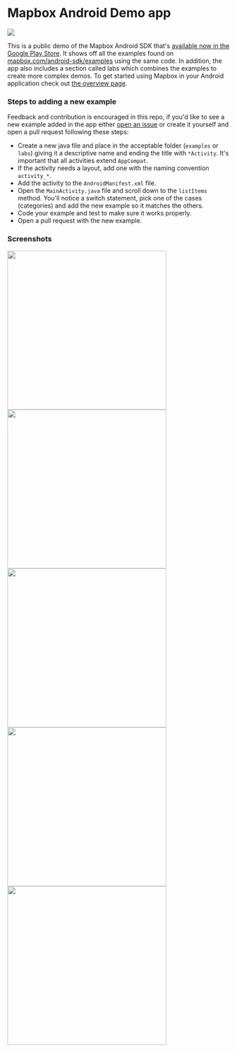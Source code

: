# Mapbox Android Demo app

![](https://github.com/mapbox/mapbox-android-demo/blob/master/screenshots/splash.png)

This is a public demo of the Mapbox Android SDK that's [available now in the Google Play Store](https://play.google.com/store/apps/details?id=com.mapbox.mapboxandroiddemo). It shows off all the examples found on [mapbox.com/android-sdk/examples](https://www.mapbox.com/android-sdk/examples/) using the same code. In addition, the app also includes a section called labs which combines the examples to create more complex demos. To get started using Mapbox in your Android application check out [the overview page](https://www.mapbox.com/android-sdk/).

### Steps to adding a new example
Feedback and contribution is encouraged in this repo, if you'd like to see a new example added in the app either [open an issue](https://github.com/mapbox/mapbox-android-demo/issues) or create it yourself and open a pull request following these steps:

* Create a new java file and place in the acceptable folder (`examples` or `labs`) giving it a descriptive name and ending the title with `*Activity`. It's important that all activities extend `AppCompat`.
* If the activity needs a layout, add one with the naming convention `activity_*`.
* Add the activity to the `AndroidManifest.xml` file.
* Open the `MainActivity.java` file and scroll down to the `listItems` method. You'll notice a switch statement, pick one of the cases (categories) and add the new example so it matches the others.
* Code your example and test to make sure it works properly.
* Open a pull request with the new example.

### Screenshots
<img src="https://github.com/mapbox/mapbox-android-demo/blob/master/screenshots/phone/main-activity.png" width="360">
<img src="https://github.com/mapbox/mapbox-android-demo/blob/master/screenshots/phone/navigation-drawer.png" width="360">
<img src="https://github.com/mapbox/mapbox-android-demo/blob/master/screenshots/phone/custom-marker-example.png" width="360">
<img src="https://github.com/mapbox/mapbox-android-demo/blob/master/screenshots/phone/following-route.png" width="360">
<img src="https://github.com/mapbox/mapbox-android-demo/blob/master/screenshots/phone/user-location.png" width="360">
